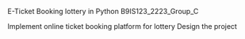 E-Ticket Booking lottery in Python
B9IS123_2223_Group_C

Implement online ticket booking platform for lottery
Design the project

